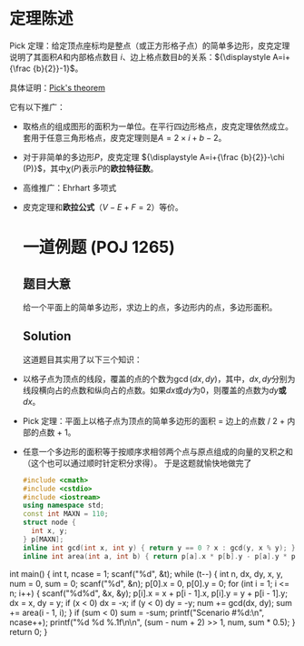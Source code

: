 # 定理陈述

Pick 定理：给定顶点座标均是整点（或正方形格子点）的简单多边形，皮克定理说明了其面积${\displaystyle A}$和内部格点数目 ${\displaystyle i}$、边上格点数目${\displaystyle b}$的关系：${\displaystyle A=i+{\frac {b}{2}}-1}$。

具体证明：[Pick's theorem](https://en.wikipedia.org/wiki/Pick%27s_theorem)

它有以下推广：

-   取格点的组成图形的面积为一单位。在平行四边形格点，皮克定理依然成立。套用于任意三角形格点，皮克定理则是${\displaystyle A=2 \times i+b-2}$。
-   对于非简单的多边形${\displaystyle P}$，皮克定理 ${\displaystyle A=i+{\frac {b}{2}}-\chi (P)}$，其中${\displaystyle \chi (P)}$表示${\displaystyle P}$的**欧拉特征数**。
-   高维推广：Ehrhart 多项式
-   皮克定理和**欧拉公式**（${\displaystyle V-E+F=2}$）等价。

    # 一道例题 (POJ 1265)

    ## 题目大意

    给一个平面上的简单多边形，求边上的点，多边形内的点，多边形面积。

    ## Solution

    这道题目其实用了以下三个知识：

-   以格子点为顶点的线段，覆盖的点的个数为$\gcd(dx,dy)$，其中，$dx,dy$分别为线段横向占的点数和纵向占的点数。如果$dx$或$dy$为$0$，则覆盖的点数为$dy$**或**$dx$。
-   Pick 定理：平面上以格子点为顶点的简单多边形的面积 = 边上的点数 / 2 + 内部的点数 + 1。
-   任意一个多边形的面积等于按顺序求相邻两个点与原点组成的向量的叉积之和（这个也可以通过顺时针定积分求得）。
     于是这题就愉快地做完了
    ```C++
    #include <cmath>
    #include <cstdio>
    #include <iostream>
    using namespace std;
    const int MAXN = 110;
    struct node {
      int x, y;
    } p[MAXN];
    inline int gcd(int x, int y) { return y == 0 ? x : gcd(y, x % y); }
    inline int area(int a, int b) { return p[a].x * p[b].y - p[a].y * p[b].x; }
    ```

int main()
{
	int t, ncase = 1;
	scanf("%d", &t);
	while (t--)
	{
		int n, dx, dy, x, y, num = 0, sum = 0;
		scanf("%d", &n);
		p[0].x = 0, p[0].y = 0;
		for (int i = 1; i &lt;= n; i++)
		{
			scanf("%d%d", &x, &y);
			p[i].x = x + p[i - 1].x, p[i].y = y + p[i - 1].y;
			dx = x, dy = y;
			if (x &lt; 0) dx = -x;
			if (y &lt; 0) dy = -y;
			num += gcd(dx, dy);
			sum += area(i - 1, i);
		}
		if (sum &lt; 0)
			sum = -sum;
		printf("Scenario #%d:\\n", ncase++);
		printf("%d %d %.1f\\n\\n", (sum - num + 2) >> 1, num, sum \* 0.5);
	}
	return 0;
}

```

```
